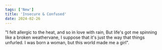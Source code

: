 ```yaml
---
tags: ['New']
title: 'Insecure & Confused'
date: 2024-02-26
---
```


"I felt allergic to the heat, and so in love with rain,
But life's got me spinning like a broken weathervane,
I suppose that it's just the way that things unfurled.
I was born a woman, but this world made me a girl".
